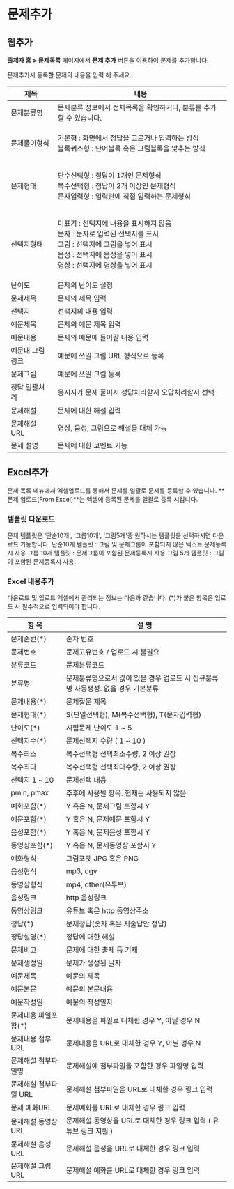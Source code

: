 # 문제추가

## 웹추가

**출제자 홈 > 문제목록** 페이지에서 **문제 추가** 버튼을 이용하여 문제를 추가합니다.

문제추가시 등록할 문제의 내용을 입력 해 주세요.

| 제목       | 내용                                                                                                                         |
| -------- | -------------------------------------------------------------------------------------------------------------------------- |
| 문제분류명    | 문제분류 정보에서 전체목록을 확인하거나, 분류를 추가 할 수 있습니다.                                                                                    |
| 문제풀이형식   | <p>기본형 : 화면에서 정답을 고르거나 입력하는 방식<br>블록퀴즈형 : 단어블록 혹은 그림블록을 맞추는 방식</p>                                                         |
| 문제형태     | <p>단수선택형 : 정답이 1개인 문제형식<br>복수선택형 : 정답이 2개 이상인 문제형식<br>문자입력형 : 입력란에 직접 입력하는 문제형식</p>                                        |
| 선택지형태    | <p>미표기 : 선택지에 내용을 표시하지 않음<br>문자 : 문자로 입력된 선택지를 표시<br>그림 : 선택지에 그림을 넣어 표시<br>음성 : 선택지에 음성을 넣어 표시<br>영상 : 선택지에 영상을 넣어 표시</p> |
| 난이도      | 문제의 난이도 설정                                                                                                                 |
| 문제제목     | 문제의 제목 입력                                                                                                                  |
| 선택지      | 선택지의 내용 입력                                                                                                                 |
| 예문제목     | 문제의 예문 제목 입력                                                                                                               |
| 예문내용     | 문제의 예문에 들어갈 내용 입력                                                                                                          |
| 예문내 그림링크 | 예문에 쓰일 그림 URL 형식으로 등록                                                                                                      |
| 문제그림     | 예문에 쓰일 그림 등록                                                                                                               |
| 정답 일괄처리  | 응시자가 문제 풀이시 정답처리할지 오답처리할지 선택                                                                                               |
| 문제해설     | 문제에 대한 해설 입력                                                                                                               |
| 문제해설 URL | 영상, 음성, 그림으로 해설을 대체 가능                                                                                                     |
| 문제 설명    | 문제에 대한 코멘트 기능                                                                                                              |

## Excel추가

문제 목록 메뉴에서 엑셀업로드를 통해서 문제를 일괄로 문제를 등록할 수 있습니다. \*\*문제 업로드(From Excel)\*\*는 엑셀에 등록된 문제를 일괄로 등록 시킵니다.

### 템플릿 다운로드

문제 템플릿은 ‘단순10개', ‘그룹10개', ‘그림5개'중 원하시는 템플릿을 선택하시면 다운로드 가능합니다. 단순10개 템플릿 : 그림 및 문제그룹이 포함되지 않은 텍스트 문제등록시 사용 그룹 10개 템플릿 : 문제그룹이 포함된 문제등록시 사용 그림 5개 템플릿 : 그림이 포함된 문제등록시 사용.

### Excel 내용추가

다운로드 및 업로드 엑셀에서 관리되는 정보는 다음과 같습니다. (\*)가 붙은 항목은 업로드 시 필수적으로 입력되어야 합니다.

| 항 목           | 설 명                                            |
| ------------- | ---------------------------------------------- |
| 문제순번(\*)      | 순차 번호                                          |
| 문제번호          | 문제고유번호 / 업로드 시 불필요                             |
| 분류코드          | 문제분류코드                                         |
| 분류명           | 문제분류명으로서 값이 있을 경우 업로드 시 신규분류명 자동생성. 없을 경우 기본분류 |
| 문제내용(\*)      | 문제질문 제목                                        |
| 문제형태(\*)      | S(단일선택형), M(복수선택형), T(문자입력형)                   |
| 난이도(\*)       | 시험문제 난이도 1 \~ 5                                |
| 선택지수(\*)      | 문제선택지 수량 ( 1 \~ 10 )                           |
| 복수최소          | 복수선택형 선택최소수량, 2 이상 권장                          |
| 복수최다          | 복수선택형 선택최대수량, 2 이상 권장                          |
| 선택지 1 \~ 10   | 문제선택 내용                                        |
| pmin, pmax    | 추후에 사용될 항목. 현재는 사용되지 않음                        |
| 예화포함(\*)      | Y 혹은 N, 문제그림 포함시 Y                             |
| 예문포함(\*)      | Y 혹은 N, 문제예문 포함시 Y                             |
| 음성포함(\*)      | Y 혹은 N, 문제음성 포함시 Y                             |
| 동영상포함(\*)     | Y 혹은 N, 문제동영상 포함시 Y                            |
| 예화형식          | 그림포맷 JPG 혹은 PNG                                |
| 음성형식          | mp3, ogv                                       |
| 동영상형식         | mp4, other(유투브)                                |
| 음성링크          | http 음성링크                                      |
| 동영상링크         | 유튜브 혹은 http 동영상주소                              |
| 정답(\*)        | 문제정답(숫자 혹은 서술답안 정답)                            |
| 정답설명(\*)      | 정답에 대한 해설                                      |
| 문제비고          | 문제에 대한 출제 등 기재                                 |
| 문제생성일         | 문제가 생성된 날자                                     |
| 예문제목          | 예문의 제목                                         |
| 예문본문          | 예문의 본문내용                                       |
| 예문작성일         | 예문의 작성일자                                       |
| 문제내용 파일포함(\*) | 문제내용을 파일로 대체한 경우 Y, 아닐 경우 N                    |
| 문제내용 첨부URL    | 문제내용을 URL로 대체한 경우 Y, 아닐 경우 N                   |
| 문제해설 첨부파일명    | 문제해설에 첨부파일을 포함한 경우 파일명 입력                      |
| 문제해설 첨부파일 URL | 문제해설 첨부파일을 URL로 대체한 경우 링크 입력                   |
| 문제 예화URL      | 문제예화를 URL로 대체한 경우 링크 입력                        |
| 문제해설 동영상URL   | 문제해설 동영상을 URL로 대체한 경우 링크 입력 ( 유튜브 링크 지원 )      |
| 문제해설 음성URL    | 문제해설 음성을 URL로 대체한 경우 링크 입력                     |
| 문제해설 그림URL    | 문제해설 예화를 URL로 대체한 경우 링크 입력                     |
